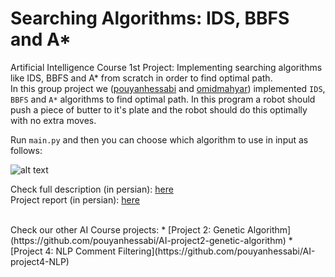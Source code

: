 # Searching Algorithms: IDS, BBFS and A*
Artificial Intelligence Course 1st Project: Implementing searching algorithms like IDS, BBFS and A* from scratch in order to find optimal path.
<br>
In this group project we ([pouyanhessabi](https://github.com/pouyanhessabi) and [omidmahyar](https://github.com/omidmahyar)) implemented `IDS`, `BBFS` 
and `A*` algorithms to find optimal path. In this program a robot should push a piece of butter to it's plate and the robot should do this optimally with no extra moves.
<br>

Run `main.py` and then you can choose which algorithm to use in input as follows:

![alt text](https://github.com/arminZolfaghari/Searching-Algorithms-IDS-BBFS-AStar/blob/main/sample%20input.jpg "sample run")
<br>



Check full description (in persian): [here](https://github.com/pouyanhessabi/AI-project1-searching-algorithms/blob/main/AI_P1.pdf)
<br>
Project report (in persian): [here](https://github.com/pouyanhessabi/AI-project1-searching-algorithms/blob/main/report%20projct%201%20AI.pdf)

<br>
Check our other AI Course projects:
* [Project 2: Genetic Algorithm](https://github.com/pouyanhessabi/AI-project2-genetic-algorithm)
* [Project 4: NLP Comment Filtering](https://github.com/pouyanhessabi/AI-project4-NLP)
